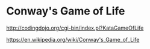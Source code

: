 # Conway's Game of Life
http://codingdojo.org/cgi-bin/index.pl?KataGameOfLife

https://en.wikipedia.org/wiki/Conway's_Game_of_Life
